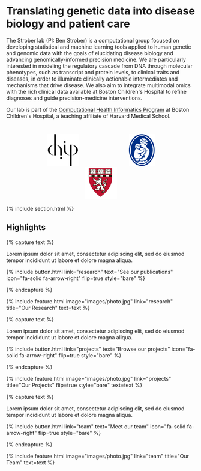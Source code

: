 ---
---

# Translating genetic data into disease biology and patient care

The Strober lab (PI: Ben Strober) is a computational group focused on developing statistical and machine learning tools applied to human genetic and genomic data with the goals of elucidating disease biology and advancing genomically-informed precision medicine. We are particularly interested in modeling the regulatory cascade from DNA through molecular phenotypes, such as transcript and protein levels, to clinical traits and diseases, in order to illuminate clinically actionable intermediates and mechanisms that drive disease. We also aim to integrate multimodal omics with the rich clinical data available at Boston Children's Hospital to refine diagnoses and guide precision-medicine interventions.

Our lab is part of the [Computational Health Informatics Program](https://www.chip.org/) at Boston Children's Hospital, a teaching affiliate of Harvard Medical School.


<div style="text-align: center; margin-top: 40px;">
  <a href="https://chip.org" target="_blank"><img src="images/chip-logo.png" alt="CHIP" style="height:85px; margin:0 65px;"></a>
  <a href="https://www.childrenshospital.org/" target="_blank"><img src="images/BCH2.svg" alt="Boston Children's Hospital" style="height:85px; margin:0 65px;"></a>
  <a href="https://hms.harvard.edu/" target="_blank"><img src="images/HMS.png" alt="Harvard Medical School" style="height:85px; margin:0 65px;"></a>
</div>


{% include section.html %}

## Highlights

{% capture text %}

Lorem ipsum dolor sit amet, consectetur adipiscing elit, sed do eiusmod tempor incididunt ut labore et dolore magna aliqua.

{%
  include button.html
  link="research"
  text="See our publications"
  icon="fa-solid fa-arrow-right"
  flip=true
  style="bare"
%}

{% endcapture %}

{%
  include feature.html
  image="images/photo.jpg"
  link="research"
  title="Our Research"
  text=text
%}

{% capture text %}

Lorem ipsum dolor sit amet, consectetur adipiscing elit, sed do eiusmod tempor incididunt ut labore et dolore magna aliqua.

{%
  include button.html
  link="projects"
  text="Browse our projects"
  icon="fa-solid fa-arrow-right"
  flip=true
  style="bare"
%}

{% endcapture %}

{%
  include feature.html
  image="images/photo.jpg"
  link="projects"
  title="Our Projects"
  flip=true
  style="bare"
  text=text
%}

{% capture text %}

Lorem ipsum dolor sit amet, consectetur adipiscing elit, sed do eiusmod tempor incididunt ut labore et dolore magna aliqua.

{%
  include button.html
  link="team"
  text="Meet our team"
  icon="fa-solid fa-arrow-right"
  flip=true
  style="bare"
%}

{% endcapture %}

{%
  include feature.html
  image="images/photo.jpg"
  link="team"
  title="Our Team"
  text=text
%}
